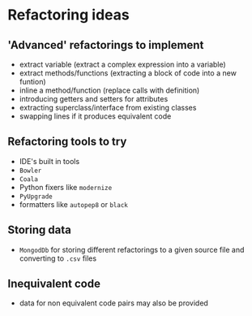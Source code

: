 # Refactoring ideas

## 'Advanced' refactorings to implement

- extract variable (extract a complex expression into a variable)
- extract methods/functions (extracting a block of code into a new funtion)
- inline a method/function (replace calls with definition)
- introducing getters and setters for attributes
- extracting superclass/interface from existing classes
- swapping lines if it produces equivalent code

## Refactoring tools to try

- IDE's built in tools
- `Bowler`
- `Coala`
- Python fixers like `modernize`
- `PyUpgrade`
- formatters like `autopep8` or `black`

## Storing data

- `MongodDb` for storing different refactorings to a given source file and converting to `.csv` files

## Inequivalent code

- data for non equivalent code pairs may also be provided
